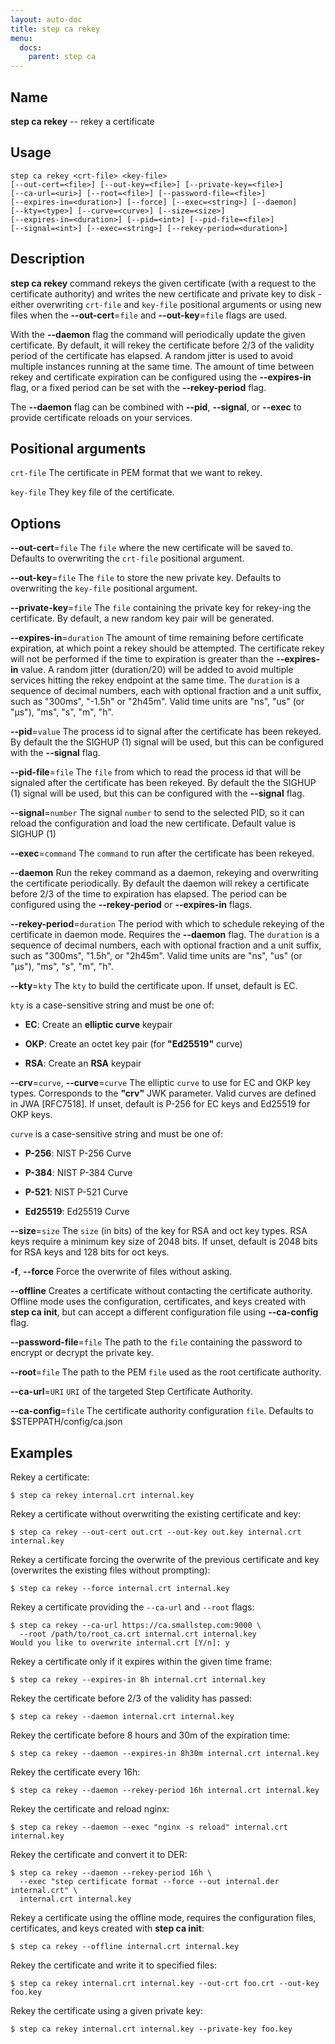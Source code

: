 ```yaml
---
layout: auto-doc
title: step ca rekey
menu:
  docs:
    parent: step ca
---
```


## Name
**step ca rekey** -- rekey a certificate

## Usage

```raw
step ca rekey <crt-file> <key-file>
[--out-cert=<file>] [--out-key=<file>] [--private-key=<file>]
[--ca-url=<uri>] [--root=<file>] [--password-file=<file>]
[--expires-in=<duration>] [--force] [--exec=<string>] [--daemon]
[--kty=<type>] [--curve=<curve>] [--size=<size>]
[--expires-in=<duration>] [--pid=<int>] [--pid-file=<file>]
[--signal=<int>] [--exec=<string>] [--rekey-period=<duration>]
```

## Description


**step ca rekey** command rekeys the given certificate (with a request to the
certificate authority) and writes the new certificate and private key
to disk - either overwriting `crt-file` and `key-file` positional arguments
or using new files when the **--out-cert**=`file` and **--out-key**=`file`
flags are used.

With the **--daemon** flag the command will periodically update the given
certificate. By default, it will rekey the certificate before 2/3 of the validity
period of the certificate has elapsed. A random jitter is used to avoid multiple
instances running at the same time. The amount of time between rekey and
certificate expiration can be configured using the **--expires-in** flag, or a
fixed period can be set with the **--rekey-period** flag.

The **--daemon** flag can be combined with **--pid**, **--signal**, or **--exec**
to provide certificate reloads on your services.

## Positional arguments

`crt-file`
The certificate in PEM format that we want to rekey.

`key-file`
They key file of the certificate.

## Options


**--out-cert**=`file`
The `file` where the new certificate will be saved to.
Defaults to overwriting the `crt-file` positional argument.

**--out-key**=`file`
The `file` to store the new private key.
Defaults to overwriting the `key-file` positional argument.

**--private-key**=`file`
The `file` containing the private key for rekey-ing the certificate.
By default, a new random key pair will be generated.

**--expires-in**=`duration`
The amount of time remaining before certificate expiration,
at which point a rekey should be attempted. The certificate rekey will not
be performed if the time to expiration is greater than the **--expires-in** value.
A random jitter (duration/20) will be added to avoid multiple services hitting the
rekey endpoint at the same time. The `duration` is a sequence of decimal numbers,
each with optional fraction and a unit suffix, such as "300ms", "-1.5h" or "2h45m".
Valid time units are "ns", "us" (or "µs"), "ms", "s", "m", "h".

**--pid**=`value`
The process id to signal after the certificate has been rekeyed. By default the
the SIGHUP (1) signal will be used, but this can be configured with the **--signal**
flag.

**--pid-file**=`file`
The `file` from which to read the process id that will be signaled after the certificate
has been rekeyed. By default the the SIGHUP (1) signal will be used, but this can be configured with the **--signal**
flag.

**--signal**=`number`
The signal `number` to send to the selected PID, so it can reload the
configuration and load the new certificate. Default value is SIGHUP (1)

**--exec**=`command`
The `command` to run after the certificate has been rekeyed.

**--daemon**
Run the rekey command as a daemon, rekeying and overwriting the certificate
periodically. By default the daemon will rekey a certificate before 2/3 of the
time to expiration has elapsed. The period can be configured using the
**--rekey-period** or **--expires-in** flags.

**--rekey-period**=`duration`
The period with which to schedule rekeying of the certificate in daemon mode.
Requires the **--daemon** flag. The `duration` is a sequence of decimal numbers,
each with optional fraction and a unit suffix, such as "300ms", "1.5h", or "2h45m".
Valid time units are "ns", "us" (or "µs"), "ms", "s", "m", "h".

**--kty**=`kty`
The `kty` to build the certificate upon.
If unset, default is EC.

`kty` is a case-sensitive string and must be one of:

- **EC**: Create an **elliptic curve** keypair

- **OKP**: Create an octet key pair (for **"Ed25519"** curve)

- **RSA**: Create an **RSA** keypair

**--crv**=`curve`, **--curve**=`curve`
The elliptic `curve` to use for EC and OKP key types. Corresponds
to the **"crv"** JWK parameter. Valid curves are defined in JWA [RFC7518]. If
unset, default is P-256 for EC keys and Ed25519 for OKP keys.

`curve` is a case-sensitive string and must be one of:

- **P-256**: NIST P-256 Curve

- **P-384**: NIST P-384 Curve

- **P-521**: NIST P-521 Curve

- **Ed25519**: Ed25519 Curve

**--size**=`size`
The `size` (in bits) of the key for RSA and oct key types. RSA keys require a
minimum key size of 2048 bits. If unset, default is 2048 bits for RSA keys and 128 bits for oct keys.

**-f**, **--force**
Force the overwrite of files without asking.

**--offline**
Creates a certificate without contacting the certificate authority. Offline mode
uses the configuration, certificates, and keys created with **step ca init**,
but can accept a different configuration file using **--ca-config** flag.

**--password-file**=`file`
The path to the `file` containing the password to encrypt or decrypt the private key.

**--root**=`file`
The path to the PEM `file` used as the root certificate authority.

**--ca-url**=`URI`
`URI` of the targeted Step Certificate Authority.

**--ca-config**=`file`
The certificate authority configuration `file`. Defaults to
$STEPPATH/config/ca.json

## Examples

Rekey a certificate:
```shell
$ step ca rekey internal.crt internal.key
```

Rekey a certificate without overwriting the existing certificate and key:
```shell
$ step ca rekey --out-cert out.crt --out-key out.key internal.crt internal.key
```

Rekey a certificate forcing the overwrite of the previous certificate and key
(overwrites the existing files without prompting):
```shell
$ step ca rekey --force internal.crt internal.key
```

Rekey a certificate providing the `--ca-url` and `--root` flags:
```shell
$ step ca rekey --ca-url https://ca.smallstep.com:9000 \
  --root /path/to/root_ca.crt internal.crt internal.key
Would you like to overwrite internal.crt [Y/n]: y
```

Rekey a certificate only if it expires within the given time frame:
```shell
$ step ca rekey --expires-in 8h internal.crt internal.key
```

Rekey the certificate before 2/3 of the validity has passed:
```shell
$ step ca rekey --daemon internal.crt internal.key
```

Rekey the certificate before 8 hours and 30m of the expiration time:
```shell
$ step ca rekey --daemon --expires-in 8h30m internal.crt internal.key
```

Rekey the certificate every 16h:
```shell
$ step ca rekey --daemon --rekey-period 16h internal.crt internal.key
```

Rekey the certificate and reload nginx:
```shell
$ step ca rekey --daemon --exec "nginx -s reload" internal.crt internal.key
```

Rekey the certificate and convert it to DER:
```shell
$ step ca rekey --daemon --rekey-period 16h \
  --exec "step certificate format --force --out internal.der internal.crt" \
  internal.crt internal.key
```

Rekey a certificate using the offline mode, requires the configuration
files, certificates, and keys created with **step ca init**:
```shell
$ step ca rekey --offline internal.crt internal.key
```

Rekey the certificate and write it to specified files:
```shell
$ step ca rekey internal.crt internal.key --out-crt foo.crt --out-key foo.key
```

Rekey the certificate using a given private key:
```shell
$ step ca rekey internal.crt internal.key --private-key foo.key
```

